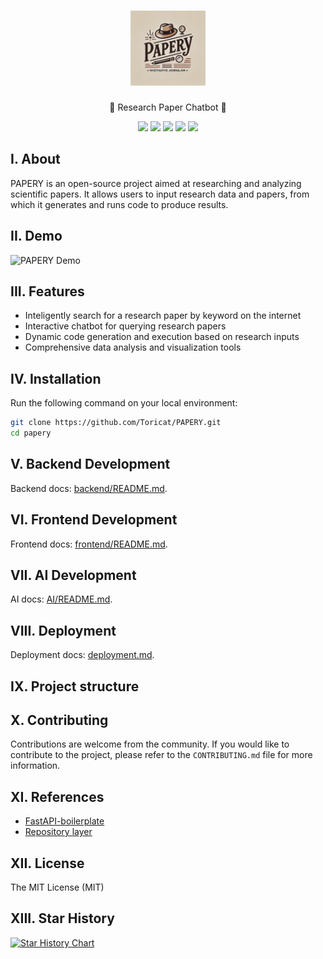 
<!-- DOCTOC SKIP -->

<h1 align="center">
 <a href="https://www.papery.com">
  <picture>
    <source media="(prefers-color-scheme: dark)" srcset="docs/images/papery_logo.png"/>
    <img height="120" src="docs/images/papery_logo.png"/>
  </picture>
 </a>
 <br />
</h1>
<p align="center">
🚀 Research Paper Chatbot 🚀
</p>
<p align="center">
  <a href="https://www.papery.com/"><img src="https://img.shields.io/badge/Website-blue?logo=googlechrome&logoColor=white"/></a>
  <a href="https://docs.papery.com/"><img src="https://img.shields.io/badge/Docs-yellow?logo=gitbook&logoColor=white"/></a>
  <a href="https://discord.gg/MYEB3xQE"><img src="https://img.shields.io/discord/1300352164748591205?logo=discord&label=discord"/></a>
  <a href="https://github.com/Toricat/PAPERY"><img src="https://img.shields.io/github/stars/Toricat/PAPERY" /></a>
  <a href="https://github.com/Toricat/PAPERY/blob/main/LICENSE"><img src="https://img.shields.io/github/license/Toricat/PAPERY"/></a>
  <!-- <a href="https://twitter.com/paperyai"><img src="https://img.shields.io/twitter/follow/paperyai?style=social"/></a> -->
  <!-- <a href="https://www.linkedin.com/company/papery-ai"><img src="https://img.shields.io/badge/Follow%20on%20LinkedIn-0077B5?logo=linkedin"/></a> -->
</p>


## I. About
PAPERY is an open-source project aimed at researching and analyzing scientific papers. It allows users to input research data and papers, from which it generates and runs code to produce results.

## II. Demo

![PAPERY Demo](docs/images/papery_demo.gif)

## III. Features
- Inteligently search for a research paper by keyword on the internet
- Interactive chatbot for querying research papers
- Dynamic code generation and execution based on research inputs
- Comprehensive data analysis and visualization tools

## IV. Installation

Run the following command on your local environment:

```bash
git clone https://github.com/Toricat/PAPERY.git
cd papery
```
## V. Backend Development

Backend docs: [backend/README.md](./backend/README.md).

## VI. Frontend Development

Frontend docs: [frontend/README.md](./frontend/README.md).

## VII. AI Development

AI docs: [AI/README.md](./AI/README.md).

## VIII. Deployment

Deployment docs: [deployment.md](./deployment.md).

## IX. Project structure

## X. Contributing

Contributions are welcome from the community. If you would like to contribute to the project, please refer to the `CONTRIBUTING.md` file for more information.

## XI. References

- [FastAPI-boilerplate](https://github.com/igorbenav/FastAPI-boilerplate)
- [Repository layer](https://github.com/igorbenav/fastcrud)

##  XII. License

The MIT License (MIT)

## XIII. Star History

[![Star History Chart](https://api.star-history.com/svg?repos=Toricat/PAPERY&type=Date)](https://star-history.com/#Toricat/PAPERY&Date)
